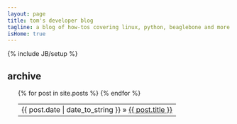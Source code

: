 ```yaml
---
layout: page
title: tom's developer blog
tagline: a blog of how-tos covering linux, python, beaglebone and more
isHome: true
---
```

{% include JB/setup %}

## archive

<ul class="posts">
<table>
  {% for post in site.posts %}
    <tr>
    <td><span>{{ post.date | date_to_string }}</span> &raquo; <a href="{{ BASE_PATH }}{{ post.url }}">{{ post.title }}</a></td>
    </tr>
  {% endfor %}
</table>
</ul>

